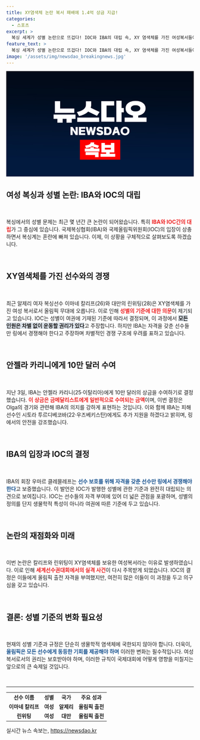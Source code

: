 ```yaml
---
title: XY염색체 논란 복서 패배에 1.4억 상금 지급!
categories:
  - 스포츠
excerpt: >
  복싱 세계가 성별 논란으로 뜨겁다! IOC와 IBA의 대립 속, XY 염색체를 가진 여성복서들이 올림픽 무대에 나서며 새로운 갈등이 불거졌다. 안전과 공정성을 둘러싼 치열한 논쟁이 계속된다. 클릭해 그 이면을 확인해보세요!
feature_text: >
  복싱 세계가 성별 논란으로 뜨겁다! IOC와 IBA의 대립 속, XY 염색체를 가진 여성복서들이 올림픽 무대에 나서며 새로운 갈등이 불거졌다. 안전과 공정성을 둘러싼 치열한 논쟁이 계속된다. 클릭해 그 이면을 확인해보세요!
image: '/assets/img/newsdao_breakingnews.jpg'
---
```


<p><img src="/assets/img/newsdao_breakingnews.jpg" alt="flaretime 속보" /></p>

<h2 data-ke-size="size26">여성 복싱과 성별 논란: IBA와 IOC의 대립</h2>

<p data-ke-size="size16">&nbsp;</p>

<p>복싱에서의 성별 문제는 최근 몇 년간 큰 논란이 되어왔습니다. 특히 <b><span style="color: #ee2323;">IBA와 IOC간의 대립</span></b>가 그 중심에 있습니다. 국제복싱협회(IBA)와 국제올림픽위원회(IOC)의 입장이 상충하면서 복싱계는 혼란에 빠져 있습니다. 이제, 이 상황을 구체적으로 살펴보도록 하겠습니다.</p>

<p data-ke-size="size16">&nbsp;</p>

<h2 data-ke-size="size26">XY염색체를 가진 선수와의 경쟁</h2>

<p data-ke-size="size16">&nbsp;</p>

<p>최근 알제리 여자 복싱선수 이마네 칼리프(26)와 대만의 린위팅(28)은 XY염색체를 가진 여성 복서로서 올림픽 무대에 오릅니다. 이로 인해 <b><span style="color: #ee2323;">성별의 기준에 대한 의문</span></b>이 제기되고 있습니다. IOC는 성별이 여권에 기재된 기준에 따라서 결정되며, 이 과정에서 <b><span style="background-color: #21538527;">모든 인원은 차별 없이 운동할 권리가 있다</span></b>고 주장합니다. 하지만 IBA는 자격을 갖춘 선수들만 링에서 경쟁해야 한다고 주장하며 차별적인 경쟁 구조에 우려를 표하고 있습니다. </p>

<p data-ke-size="size16">&nbsp;</p>

<h2 data-ke-size="size26">안젤라 카리니에게 10만 달러 수여</h2>

<p data-ke-size="size16">&nbsp;</p>

<p>지난 3일, IBA는 안젤라 카리니(25·이탈리아)에게 10만 달러의 상금을 수여하기로 결정했습니다. <b><span style="color: #ee2323;">이 상금은 금메달리스트에게 일반적으로 수여되는 금액</span></b>이며, 이번 결정은 Olga의 경기와 관련해 IBA의 의지를 강하게 표현하는 것입니다. 이와 함께 IBA는 피해 선수인 시토라 투르디베코바(22·우즈베키스탄)에게도 추가 지원을 하겠다고 밝히며, 링에서의 안전을 강조했습니다.</p>

<p data-ke-size="size16">&nbsp;</p>

<h2 data-ke-size="size26">IBA의 입장과 IOC의 결정</h2>

<p data-ke-size="size16">&nbsp;</p>

<p>IBA의 회장 우마르 클레믈레프는 <b><span style="color: #1a5490;">선수 보호를 위해 자격을 갖춘 선수만 링에서 경쟁해야 한다</span></b>고 보증했습니다. 이 발언은 IOC가 발행한 성별에 관한 기준과 완전히 대립되는 의견으로 보여집니다. IOC는 선수들의 자격 부여에 있어 더 넓은 관점을 포괄하며, 성별의 정의를 단지 생물학적 특성이 아니라 여권에 따른 기준에 두고 있습니다.</p>

<p data-ke-size="size16">&nbsp;</p>

<h2 data-ke-size="size26">논란의 재점화와 미래</h2>

<p data-ke-size="size16">&nbsp;</p>

<p>이번 논란은 칼리프와 린위팅이 XY염색체를 보유한 여성복서라는 이유로 발생하였습니다. 이로 인해 <b><span style="color: #ee2323;">세계선수권대회에서의 실격 사건</span></b>이 다시 주목받게 되었습니다. IOC의 결정은 이들에게 올림픽 출전 자격을 부여했지만, 여전히 많은 이들이 이 과정을 두고 의구심을 갖고 있습니다.</p>

<p data-ke-size="size16">&nbsp;</p>

<h2 data-ke-size="size26">결론: 성별 기준의 변화 필요성</h2>

<p data-ke-size="size16">&nbsp;</p>

<p>현재의 성별 기준과 규정은 단순히 생물학적 염색체에 국한되지 않아야 합니다. 더욱이, <b><span style="color: #1a5490;">올림픽은 모든 선수에게 동등한 기회를 제공해야 하며</span></b> 이러한 변화는 필수적입니다. 여성복서로서의 권리는 보호받아야 하며, 이러한 규칙이 국제대회에 어떻게 영향을 미칠지는 앞으로의 큰 숙제일 것입니다.</p>

<p data-ke-size="size16">&nbsp;</p>

<hr>

<table>
    <tr>
        <td style="text-align: center; height: 17px;"><b> 선수 이름 </b></td>
        <td style="text-align: center; height: 17px;"><b> 성별 </b></td>
        <td style="text-align: center; height: 17px;"><b> 국가 </b></td>
        <td style="text-align: center; height: 17px;"><b> 주요 성과 </b></td>
    </tr>
    <tr>
        <td style="text-align: center; height: 17px;"><b> 이마네 칼리프 </b></td>
        <td style="text-align: center; height: 17px;"><b> 여성 </b></td>
        <td style="text-align: center; height: 17px;"><b> 알제리 </b></td>
        <td style="text-align: center; height: 17px;"><b> 올림픽 출전 </b></td>
    </tr>
    <tr>
        <td style="text-align: center; height: 17px;"><b> 린위팅 </b></td>
        <td style="text-align: center; height: 17px;"><b> 여성 </b></td>
        <td style="text-align: center; height: 17px;"><b> 대만 </b></td>
        <td style="text-align: center; height: 17px;"><b> 올림픽 출전 </b></td>
    </tr>
</table>
실시간 뉴스 속보는, <a href="https://newsdao.kr" rel="dofollow">https://newsdao.kr</a>


